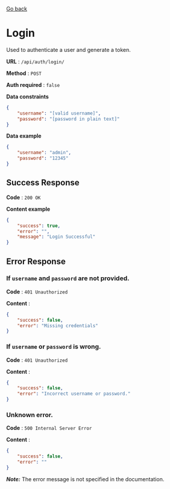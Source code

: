 [Go back](../README.md)

# Login

Used to authenticate a user and generate a token.

**URL** : `/api/auth/login/`

**Method** : `POST`

**Auth required** : `false`

**Data constraints**

```json
{
	"username": "[valid username]",
	"password": "[password in plain text]"
}
```

**Data example**

```json
{
	"username": "admin",
	"password": "12345"
}
```

## Success Response

**Code** : `200 OK`

**Content example**

```json
{
	"success": true,
	"error": "",
	"message": "Login Successful"
}
```

## Error Response

### If `username` and `password` are not provided.

**Code** : `401 Unauthorized`

**Content** :

```json
{
	"success": false,
	"error": "Missing credentials"
}
```

### If `username` or `password` is wrong.

**Code** : `401 Unauthorized`

**Content** :

```json
{
	"success": false,
	"error": "Incorrect username or password."
}
```

### Unknown error.

**Code** : `500 Internal Server Error`

**Content** :

```json
{
	"success": false,
	"error": ""
}
```

**_Note:_** The error message is not specified in the documentation.
